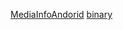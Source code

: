 [MediaInfoAndorid](https://github.com/MediaArea/MediaInfo)
[binary](https://github.com/tumuyan/libMediainfo-Android)